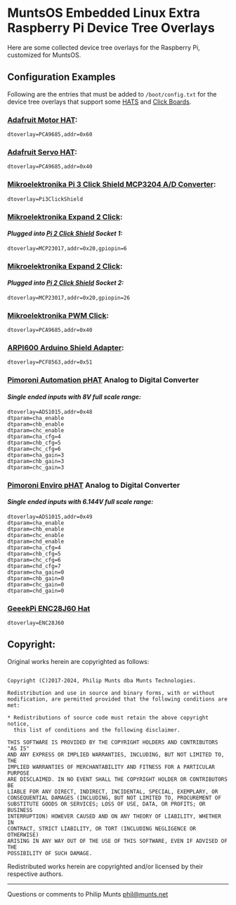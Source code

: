 # MuntsOS Embedded Linux Extra Raspberry Pi Device Tree Overlays

Here are some collected device tree overlays for the Raspberry Pi,
customized for MuntsOS.

## Configuration Examples

Following are the entries that must be added to `/boot/config.txt` for
the device tree overlays that support some
[HATS](https://www.raspberrypi.org/blog/introducing-raspberry-pi-hats)
and [Click Boards](https://shop.mikroe.com/click).

### [Adafruit Motor HAT](https://www.adafruit.com/product/2348):

    dtoverlay=PCA9685,addr=0x60

### [Adafruit Servo HAT](https://www.adafruit.com/product/2327):

    dtoverlay=PCA9685,addr=0x40

### [Mikroelektronika Pi 3 Click Shield MCP3204 A/D Converter](https://www.mikroe.com/pi-3-click-shield):

    dtoverlay=Pi3ClickShield

### [Mikroelektronika Expand 2 Click](https://www.mikroe.com/expand-2-click):

#### *Plugged into [Pi 2 Click Shield](https://www.mikroe.com/pi-2-click-shield) Socket 1:*

    dtoverlay=MCP23017,addr=0x20,gpiopin=6

### [Mikroelektronika Expand 2 Click](https://www.mikroe.com/expand-2-click):

#### *Plugged into [Pi 2 Click Shield](https://www.mikroe.com/pi-2-click-shield) Socket 2:*

    dtoverlay=MCP23017,addr=0x20,gpiopin=26

### [Mikroelektronika PWM Click](https://shop.mikroe.com/click/interface/pwm):

    dtoverlay=PCA9685,addr=0x40

### [ARPI600 Arduino Shield Adapter](https://www.waveshare.com/arpi600.htm):

    dtoverlay=PCF8563,addr=0x51

### [Pimoroni Automation pHAT](https://shop.pimoroni.com/products/automation-phat) Analog to Digital Converter

#### *Single ended inputs with 8V full scale range:*

    dtoverlay=ADS1015,addr=0x48
    dtparam=cha_enable
    dtparam=chb_enable
    dtparam=chc_enable
    dtparam=cha_cfg=4
    dtparam=chb_cfg=5
    dtparam=chc_cfg=6
    dtparam=cha_gain=3
    dtparam=chb_gain=3
    dtparam=chc_gain=3

### [Pimoroni Enviro pHAT](https://shop.pimoroni.com/products/enviro-phat) Analog to Digital Converter

#### *Single ended inputs with 6.144V full scale range:*

    dtoverlay=ADS1015,addr=0x49
    dtparam=cha_enable
    dtparam=chb_enable
    dtparam=chc_enable
    dtparam=chd_enable
    dtparam=cha_cfg=4
    dtparam=chb_cfg=5
    dtparam=chc_cfg=6
    dtparam=chd_cfg=7
    dtparam=cha_gain=0
    dtparam=chb_gain=0
    dtparam=chc_gain=0
    dtparam=chd_gain=0

### [GeeekPi ENC28J60 Hat](https://wiki.52pi.com/index.php/Pi_Zero_Enc28j60_Network_Adapter_Module_SKU:_EP-0088)

    dtoverlay=ENC28J60

## Copyright:

Original works herein are copyrighted as follows:

``` 

Copyright (C)2017-2024, Philip Munts dba Munts Technologies.

Redistribution and use in source and binary forms, with or without
modification, are permitted provided that the following conditions are met:

* Redistributions of source code must retain the above copyright notice,
  this list of conditions and the following disclaimer.

THIS SOFTWARE IS PROVIDED BY THE COPYRIGHT HOLDERS AND CONTRIBUTORS "AS IS"
AND ANY EXPRESS OR IMPLIED WARRANTIES, INCLUDING, BUT NOT LIMITED TO, THE
IMPLIED WARRANTIES OF MERCHANTABILITY AND FITNESS FOR A PARTICULAR PURPOSE
ARE DISCLAIMED. IN NO EVENT SHALL THE COPYRIGHT HOLDER OR CONTRIBUTORS BE
LIABLE FOR ANY DIRECT, INDIRECT, INCIDENTAL, SPECIAL, EXEMPLARY, OR
CONSEQUENTIAL DAMAGES (INCLUDING, BUT NOT LIMITED TO, PROCUREMENT OF
SUBSTITUTE GOODS OR SERVICES; LOSS OF USE, DATA, OR PROFITS; OR BUSINESS
INTERRUPTION) HOWEVER CAUSED AND ON ANY THEORY OF LIABILITY, WHETHER IN
CONTRACT, STRICT LIABILITY, OR TORT (INCLUDING NEGLIGENCE OR OTHERWISE)
ARISING IN ANY WAY OUT OF THE USE OF THIS SOFTWARE, EVEN IF ADVISED OF THE
POSSIBILITY OF SUCH DAMAGE.
```

Redistributed works herein are copyrighted and/or licensed by their
respective authors.

-----

Questions or comments to Philip Munts <phil@munts.net>
